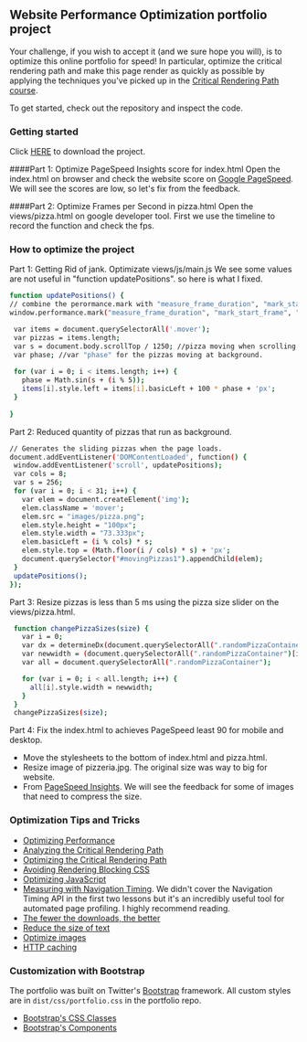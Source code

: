 ## Website Performance Optimization portfolio project

Your challenge, if you wish to accept it (and we sure hope you will), is to optimize this online portfolio for speed! In particular, optimize the critical rendering path and make this page render as quickly as possible by applying the techniques you've picked up in the [Critical Rendering Path course](https://www.udacity.com/course/ud884).

To get started, check out the repository and inspect the code.

### Getting started
Click <a href="https://github.com/udacity/frontend-nanodegree-mobile-portfolio">HERE</a> to download the project.

####Part 1: Optimize PageSpeed Insights score for index.html
Open the index.html on browser and check the website score on <a href="https://developers.google.com/speed/pagespeed/">Google PageSpeed</a>.
We will see the scores are low, so let's fix from the feedback.

####Part 2: Optimize Frames per Second in pizza.html
Open the views/pizza.html on google developer tool. First we use the timeline to record the function and check the fps.

### How to optimize the project

Part 1: Getting Rid of jank.
Optimizate views/js/main.js 
We see some values are not useful in "function updatePositions". so here is what I fixed.

 ``` bash
function updatePositions() {
// combine the perormance.mark with "measure_frame_duration", "mark_start_frame", "mark_end_frame"
window.performance.mark("measure_frame_duration", "mark_start_frame", "mark_end_frame");

  var items = document.querySelectorAll('.mover');
  var pizzas = items.length;
  var s = document.body.scrollTop / 1250; //pizza moving when scrolling
  var phase; //var "phase" for the pizzas moving at background.
  
  for (var i = 0; i < items.length; i++) {
    phase = Math.sin(s + (i % 5));
    items[i].style.left = items[i].basicLeft + 100 * phase + 'px';
  }
  
}
 ``` 

Part 2: Reduced quantity of pizzas that run as background.
 ``` bash
 // Generates the sliding pizzas when the page loads.
document.addEventListener('DOMContentLoaded', function() {
  window.addEventListener('scroll', updatePositions);
  var cols = 8;
  var s = 256;
  for (var i = 0; i < 31; i++) {
    var elem = document.createElement('img');
    elem.className = 'mover';
    elem.src = "images/pizza.png";
    elem.style.height = "100px";
    elem.style.width = "73.333px";
    elem.basicLeft = (i % cols) * s;
    elem.style.top = (Math.floor(i / cols) * s) + 'px';
    document.querySelector("#movingPizzas1").appendChild(elem);
  }
  updatePositions();
});
 ```

 Part 3: Resize pizzas is less than 5 ms using the pizza size slider on the views/pizza.html.

 ``` bash
  function changePizzaSizes(size) {
    var i = 0;
    var dx = determineDx(document.querySelectorAll(".randomPizzaContainer")[i], size);
    var newwidth = (document.querySelectorAll(".randomPizzaContainer")[i].offsetWidth + dx) + 'px';
    var all = document.querySelectorAll(".randomPizzaContainer");

    for (var i = 0; i < all.length; i++) {
      all[i].style.width = newwidth;
    }
  }
  changePizzaSizes(size);
 ``` 

 Part 4: Fix the index.html to achieves PageSpeed least 90 for mobile and desktop.

* Move the stylesheets to the bottom of index.html and pizza.html.
* Resize image of pizzeria.jpg. The original size was way to big for website.
* From <a href="https://developers.google.com/speed/pagespeed/insights/">PageSpeed Insights</a>. We will see the feedback for some of images that need to compress the size. 


### Optimization Tips and Tricks
* [Optimizing Performance](https://developers.google.com/web/fundamentals/performance/ "web performance")
* [Analyzing the Critical Rendering Path](https://developers.google.com/web/fundamentals/performance/critical-rendering-path/analyzing-crp.html "analyzing crp")
* [Optimizing the Critical Rendering Path](https://developers.google.com/web/fundamentals/performance/critical-rendering-path/optimizing-critical-rendering-path.html "optimize the crp!")
* [Avoiding Rendering Blocking CSS](https://developers.google.com/web/fundamentals/performance/critical-rendering-path/render-blocking-css.html "render blocking css")
* [Optimizing JavaScript](https://developers.google.com/web/fundamentals/performance/critical-rendering-path/adding-interactivity-with-javascript.html "javascript")
* [Measuring with Navigation Timing](https://developers.google.com/web/fundamentals/performance/critical-rendering-path/measure-crp.html "nav timing api"). We didn't cover the Navigation Timing API in the first two lessons but it's an incredibly useful tool for automated page profiling. I highly recommend reading.
* <a href="https://developers.google.com/web/fundamentals/performance/optimizing-content-efficiency/eliminate-downloads.html">The fewer the downloads, the better</a>
* <a href="https://developers.google.com/web/fundamentals/performance/optimizing-content-efficiency/optimize-encoding-and-transfer.html">Reduce the size of text</a>
* <a href="https://developers.google.com/web/fundamentals/performance/optimizing-content-efficiency/image-optimization.html">Optimize images</a>
* <a href="https://developers.google.com/web/fundamentals/performance/optimizing-content-efficiency/http-caching.html">HTTP caching</a>


### Customization with Bootstrap
The portfolio was built on Twitter's <a href="http://getbootstrap.com/">Bootstrap</a> framework. All custom styles are in `dist/css/portfolio.css` in the portfolio repo.

* <a href="http://getbootstrap.com/css/">Bootstrap's CSS Classes</a>
* <a href="http://getbootstrap.com/components/">Bootstrap's Components</a>


